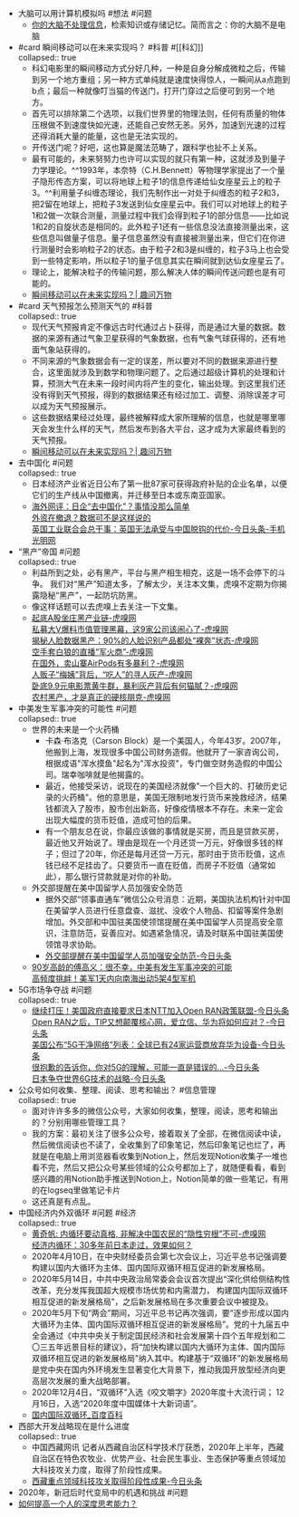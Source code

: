 - 大脑可以用计算机模拟吗 #想法 #问题
	- [你的大脑不处理信息](https://aeon.co/essays/your-brain-does-not-process-information-and-it-is-not-a-computer)，检索知识或存储记忆。简而言之：你的大脑不是电脑
- #card 瞬间移动可以在未来实现吗？ #科普 #[[科幻]]  
  collapsed:: true
	- 科幻电影里的瞬间移动方式分好几种，一种是自身分解成微粒之后，传输到另一个地方重组；另一种方式单纯就是速度快得惊人，一瞬间从a点跑到b点；最后一种就像叮当猫的传送门，打开门穿过之后便可到另一个地方。
	- 首先可以排除第二个选项，以我们世界里的物理法则，任何有质量的物体压根做不到速度快如光速，还能自己安然无恙。另外，加速到光速的过程还得消耗大量的能量，这也是无法实现的。
	- 开传送门呢？好吧，这也算是魔法范畴了，跟科学也扯不上关系。
	- 最有可能的，未来努努力也许可以实现的就只有第一种，这就涉及到量子力学理论。^^1993年，本奈特（C.H.Bennett）等物理学家提出了一个量子隐形传态方案，可以将地球上粒子1的信息传递给仙女座星云上的粒子3。^^利用量子纠缠态理论，我们先制作出一对处于纠缠态的粒子2和3，把2留在地球上，把粒子3发送到仙女座星云中。我们可以对地球上的粒子1和2做一次联合测量，测量过程中我们会得到粒子1的部分信息——比如说1和2的自旋状态是相同的。此外粒子1还有一些信息没法直接测量出来，这些信息叫做量子信息。量子信息虽然没有直接被测量出来，但它们在你进行测量时会影响粒子2的状态。由于粒子2和3是纠缠的，粒子3马上也会受到一些特定影响，所以粒子1的量子信息其实在瞬间就到达仙女座星云了。
	- 理论上，能解决粒子的传输问题，那么解决人体的瞬间传送问题也是有可能的。
	- [瞬间移动可以在未来实现吗？| 趣问万物](https://mp.weixin.qq.com/s/p3vtaAyu71EwykateMdT4Q)
- #card 天气预报怎么预测天气的 #科普  
  collapsed:: true
	- 现代天气预报肯定不像远古时代通过占卜获得，而是通过大量的数据。数据的来源有通过气象卫星获得的气象数据，也有气象气球获得的，还有地面气象站获得的。
	- 不同来源的气象数据会有一定的误差，所以要对不同的数据来源进行整合，这里面就涉及到数学和物理问题了。之后通过超级计算机的处理和计算，预测大气在未来一段时间内将产生的变化，输出处理。到这里我们还没有得到天气预报，得到的数据结果还有经过加工、调整、消除误差才可以成为天气预报展示。
	- 这些数据结果经过处理，最终被解释成大家所理解的信息，也就是哪里哪天会发生什么样的天气，然后发布到各大平台，这才成为大家最终看到的天气预报。
	- [瞬间移动可以在未来实现吗？| 趣问万物](https://mp.weixin.qq.com/s/p3vtaAyu71EwykateMdT4Q)
- 去中国化 #问题  
  collapsed:: true
	- 日本经济产业省近日公布了第一批87家可获得政府补贴的企业名单，以便它们的生产线从中国撤离，并迁移至日本或东南亚国家。
	- [海外网评：日企“去中国化”？事情没那么简单](https://m.haiwainet.cn/ttc/353596/2020/0721/content_31839573_1.html?tt_group_id=6851740080587932168)  
	  [外资在撤退？数据可不是这样说的](https://static.jingjiribao.cn/static/jjrbrss/3rsshtml/20200722/278313.html?tt_group_id=6852083068191441416)  
	  [英国工业联合会总干事：英国无法承受与中国脱钩的代价-今日头条-手机光明网](https://m.gmw.cn/toutiao/2020-07/24/content_34026726.htm?tt_group_id=6852943853339542024)
- “黑产”帝国 #问题  
  collapsed:: true
	- 利益所到之处，必有黑产，平台与黑产相生相克，这是一场不会停下的斗争。 我们对“黑产”知道太多，了解太少，关注本文集，虎嗅不定期为你揭露隐秘“黑产”，一起防坑防黑。
	- 像这样话题可以去虎嗅上去关注一下文集。
	- [起底A股坐庄黑产业链-虎嗅网](https://www.huxiu.com/article/428348.html)  
	  [私募大V爆料市值管理黑幕，这9家公司该闹心了-虎嗅网](https://www.huxiu.com/article/428239.html)  
	  [揭秘人脸数据黑产：90%的人脸识别产品都处“裸奔”状态-虎嗅网](https://www.huxiu.com/article/404237.html)  
	  [空手套白狼的直播“军火商”-虎嗅网](https://www.huxiu.com/article/421840.html)  
	  [在国外，卖山寨AirPods有多暴利？-虎嗅网](https://www.huxiu.com/article/419136.html)  
	  [人贩子“梅姨”背后，“吃人”的寻人灰产-虎嗅网](https://www.huxiu.com/article/328816.html)  
	  [卧底9.9元电影票黄牛群，暴利灰产背后有何猫腻？-虎嗅网](https://www.huxiu.com/article/326766.html)  
	  [农村黑产，才是真正的硬核朋克-虎嗅网](https://www.huxiu.com/article/290905.html)
- 中美发生军事冲突的可能性 #问题  
  collapsed:: true
	- 世界的未来是一个火药桶
		- 卡森·布洛克（Carson Block）是一个美国人，今年43岁。2007年，他搬到上海，发现很多中国公司财务造假。他就开了一家咨询公司，根据成语"浑水摸鱼"起名为"浑水投资"，专门做空财务造假的中国公司。瑞幸咖啡就是他揭露的。
		- 最近，他接受采访，说现在的美国经济就像"一个巨大的、打破历史记录的火药桶"。他的意思是，美国无限制地发行货币来挽救经济，结果钱都流入了股市，股市创出新高，好像疫情根本不存在。未来一定会出现大幅度的货币贬值，造成可怕的后果。
		- 有一个朋友总在说，你最应该做的事情就是买房，而且是贷款买房，最近他又开始说了。理由是现在一个月还贷一万元，好像很多钱的样子；但过了20年，你还是每月还贷一万元，那时由于货币贬值，这点钱已经不足挂齿了。只要货币一直在贬值，而房子不贬值（通常如此），那么银行贷款就是对你的补助。
	- 外交部提醒在美中国留学人员加强安全防范
		- 据外交部“领事直通车”微信公众号消息：近期，美国执法机构针对中国在美留学人员进行任意盘查、滋扰、没收个人物品、扣留等案件急剧增加。外交部和中国驻美国使领馆提醒在美中国留学人员提高安全意识，注意防范，妥善应对。如遇紧急情况，请及时联系中国驻美国使领馆寻求协助。
		- [外交部提醒在美中国留学人员加强安全防范-今日头条](https://www.toutiao.com/article/6852506842069893645/)
	- [90岁高龄的傅高义：很不幸，中美有发生军事冲突的可能](https://3w.huanqiu.com/a/de583b/3z7sydxZrwy?agt=20&tt_group_id=6851368656505405960)  
	  [高频度挑衅！美军1天内向南海出动5架4型军机](https://t.m.youth.cn/transfer/toutiao/url/3g.youth.cn/rmtj/202007/t20200724_12422518.htm?tt_group_id=6852852398076101127)
- 5G市场争夺战 #问题  
  collapsed:: true
	- [继续打压！美国政府直接要求日本NTT加入Open RAN政策联盟-今日头条](https://www.toutiao.com/article/6851332932812931595/)  
	  [Open RAN之后，TIP又想颠覆核心网，爱立信、华为将如何应对？-今日头条](https://www.toutiao.com/article/6852974640386540039/)  
	  [美国公布“5G干净网络”列表：全球已有24家运营商放弃华为设备-今日头条](https://www.toutiao.com/article/6854343486678761996/)  
	  [很抱歉的告诉你，你对5G的理解，可能一直是错误的...-今日头条](https://www.toutiao.com/article/6842172983390241292/)  
	  [日本争夺世界6G技术的战略-今日头条](https://www.toutiao.com/article/6855485685965685255/)
- 公众号如何收集、整理、阅读、思考和输出？ #信息管理  
  collapsed:: true
	- 面对许许多多的微信公众号，大家如何收集，整理，阅读，思考和输出的？分别用哪些管理工具？
	- 我的方案：最初关注了很多公众号，接着取关了全部，在微信阅读中读，然后微信阅读也不读了，全收集到了印象笔记，然后印象笔记也烂了，再就是在电脑上用浏览器看收集到Notion上，然后发现Notion收集子一堆也看不完，然后又把公众号某些领域的公众号都加上了，就随便看看，看到感兴趣的用Notion助手推送到Notion上，Notion简单的做一些笔记，有用的在logseq里做笔记卡片
	- 这还真是有点乱。
- 中国经济内外双循环 #问题 #经济    
  collapsed:: true
	- [黄奇帆: 内循环要动真格, 非解决中国农民的“隐性穷根”不可-虎嗅网](https://m.huxiu.com/article/381962.html)  
	  [经济内循环：30多年前日本走过，效果如何？](https://mp.weixin.qq.com/s?__biz=MTQzMjE1NjQwMQ==&mid=2655611612&idx=1&sn=b7a9b86ce5406bd549e6ab36a2d633e7)
	- 2020年4月10日，在中央财经委员会第七次会议上，习近平总书记强调要构建以国内大循环为主体、国内国际双循环相互促进的新发展格局。
	- 2020年5月14日，中共中央政治局常委会会议首次提出“深化供给侧结构性改革，充分发挥我国超大规模市场优势和内需潜力， 构建国内国际双循环相互促进的新发展格局”，之后新发展格局在多次重要会议中被提及。
	- 2020年5月下旬“两会”期间，习近平总书记再次强调，要“逐步形成以国内大循环为主体、国内国际双循环相互促进的新发展格局”。党的十九届五中全会通过《中共中央关于制定国民经济和社会发展第十四个五年规划和二〇三五年远景目标的建议》，将“加快构建以国内大循环为主体、国内国际双循环相互促进的新发展格局”纳入其中。构建基于“双循环”的新发展格局是党中央在国内外环境发生显著变化大背景下，推动我国开放型经济向更高层次发展的重大战略部署。
	- 2020年12月4日，“双循环”入选《咬文嚼字》2020年度十大流行词；  12月16日，入选“2020年度中国媒体十大新词语”。
	- [国内国际双循环_百度百科](https://baike.baidu.com/item/%E5%9B%BD%E5%86%85%E5%9B%BD%E9%99%85%E5%8F%8C%E5%BE%AA%E7%8E%AF/53222121?fr=aladdin)
- 西部大开发战略现在是什么进度  
  collapsed:: true
	- 中国西藏网讯 记者从西藏自治区科学技术厅获悉，2020年上半年，西藏自治区在特色农牧业、优势产业、社会民生事业、生态保护等重点领域加大科技攻关力度，取得了阶段性成果。
	- [西藏重点领域科技攻关取得阶段性成果-今日头条](https://www.toutiao.com/article/6852574581085962759/)
- 2020年，新冠后时代变局中的机遇和挑战 #问题
- [如何提高一个人的深度思考能力？](https://mp.weixin.qq.com/s/_ODC3exnvjO1nQh22ykjkA)
